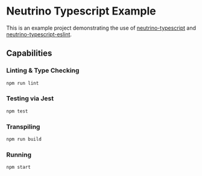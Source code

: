 # Neutrino Typescript Example

This is an example project demonstrating the use of
[neutrino-typescript](https://github.com/davidje13/neutrino-typescript#readme)
and
[neutrino-typescript-eslint](https://github.com/davidje13/neutrino-typescript-eslint#readme).

## Capabilities

### Linting & Type Checking

```bash
npm run lint
```

### Testing via Jest

```bash
npm test
```

### Transpiling

```bash
npm run build
```

### Running

```bash
npm start
```

